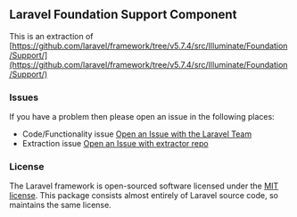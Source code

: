 ## Laravel Foundation Support Component

This is an extraction of [https://github.com/laravel/framework/tree/v5.7.4/src/Illuminate/Foundation/Support/](https://github.com/laravel/framework/tree/v5.7.4/src/Illuminate/Foundation/Support/)


### Issues

If you have a problem then please open an issue in the following places:

* Code/Functionality issue [Open an Issue with the Laravel Team](https://github.com/laravel/framework/issues/new/choose)
* Extraction issue [Open an Issue with extractor repo](https://github.com/laravel-foundation/readme/issues/new)


### License

The Laravel framework is open-sourced software licensed under the [MIT license](http://opensource.org/licenses/MIT). This package consists almost entirely of Laravel source code, so maintains the same license.
